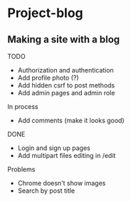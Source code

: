 # Project-blog

## Making a site with a blog

TODO
- Authorization and authentication
- Add profile photo (?)
- Add hidden csrf to post methods
- Add admin pages and admin role

In process
- Add comments (make it looks good)

DONE
- Login and sign up pages
- Add multipart files editing in /edit

Problems
- Chrome doesn't show images
- Search by post title